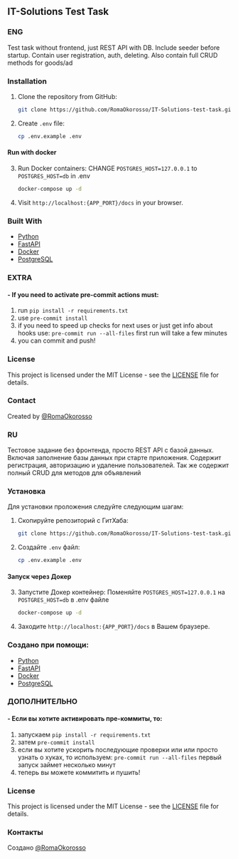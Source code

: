 ## IT-Solutions Test Task
### ENG
Test task without frontend, just REST API with DB. Include seeder before startup. Contain user registration, auth, deleting.
Also contain full CRUD methods for goods/ad

### Installation


1. Clone the repository from GitHub:
    ```bash
    git clone https://github.com/RomaOkorosso/IT-Solutions-test-task.git
    ```
2. Create `.env` file:
    ```bash
    cp .env.example .env
    ```

#### Run with docker

3. Run Docker containers:
   CHANGE `POSTGRES_HOST=127.0.0.1` to `POSTGRES_HOST=db` in .env
    ```bash
    docker-compose up -d
    ```
4. Visit `http://localhost:{APP_PORT}/docs` in your browser.


### Built With

* [Python](https://www.python.org/)
* [FastAPI](https://fastapi.tiangolo.com/)
* [Docker](https://www.docker.com/)
* [PostgreSQL](https://www.postgresql.org/)

### EXTRA
#### - If you need to activate pre-commit actions must:
1. run `pip install -r requirements.txt`
2. use `pre-commit install`
3. if you need to speed up checks for next uses or just get info about hooks use: `pre-commit run --all-files`
first run will take a few minutes
4. you can commit and push!


### License

This project is licensed under the MIT License - see the [LICENSE](LICENSE) file for details.

### Contact

Created by [@RomaOkorosso](https://github.com/RomaOkorosso)

### RU

Тестовое задание без фронтенда, просто REST API с базой данных. Включая заполнение базы данных при старте приложения. 
Содержит регистрация, авторизацию и удаление пользователей. Так же содержит полный CRUD для методов для объявлений

### Установка

Для установки проложения следуйте следующим шагам:

1. Скопируйте репозиторий с ГитХаба:
    ```bash
    git clone https://github.com/RomaOkorosso/IT-Solutions-test-task.git
    ```
2. Создайте `.env` файл:
    ```bash
    cp .env.example .env
    ```

#### Запуск через Докер

3. Запустите Докер контейнер:
   Поменяйте `POSTGRES_HOST=127.0.0.1` на `POSTGRES_HOST=db` в .env файле
    ```bash
    docker-compose up -d
    ```
4. Заходите  `http://localhost:{APP_PORT}/docs` в Вашем браузере.


### Создано при помощи:

* [Python](https://www.python.org/)
* [FastAPI](https://fastapi.tiangolo.com/)
* [Docker](https://www.docker.com/)
* [PostgreSQL](https://www.postgresql.org/)

### ДОПОЛНИТЕЛЬНО
#### - Если вы хотите активировать пре-коммиты, то:
1. запускаем `pip install -r requirements.txt`
2. затем `pre-commit install`
3. если вы хотите ускорить последующие проверки или или просто узнать о хуках, то используем: `pre-commit run --all-files`
первый запуск займет несколько минут
4. теперь вы можете коммитить и пушить!

### License

This project is licensed under the MIT License - see the [LICENSE](LICENSE) file for details.

### Контакты

Создано [@RomaOkorosso](https://github.com/RomaOkorosso)
